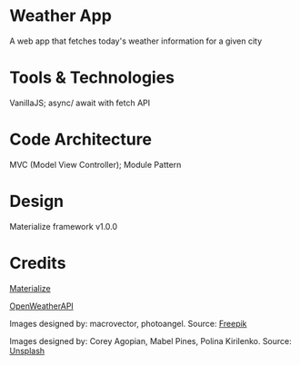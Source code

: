 # Weather App
A web app that fetches today's weather information for a given city

# Tools & Technologies
VanillaJS; async/ await with fetch API

# Code Architecture
MVC (Model View Controller); Module Pattern

# Design
Materialize framework v1.0.0

# Credits
[Materialize](https://materializecss.com/)

[OpenWeatherAPI](https://openweathermap.org/api)

Images designed by: macrovector, photoangel. Source: [Freepik](https://www.freepik.com/)

Images designed by: Corey Agopian, Mabel Pines, Polina Kirilenko. Source: [Unsplash](https://unsplash.com/)

